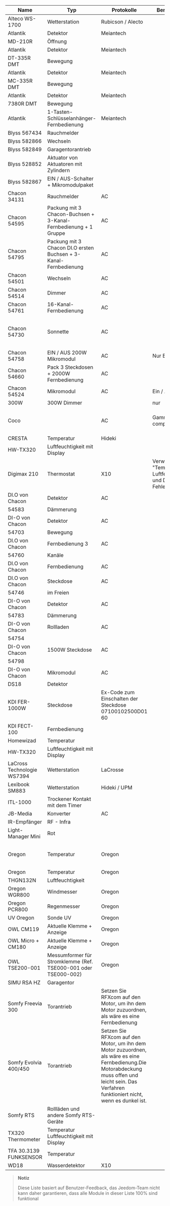 | Name            | Typ           | Protokolle      | Bemerkung       | Link           |
|----------------|----------------|----------------|----------------|----------------|
| Alteco WS-1700 | Wetterstation  | Rubicson / Alecto              |                |                |
| Atlantik     | Detektor      | Meiantech      |                |                |
| MD-210R        | Öffnung    |                |                |                |
| Atlantik     | Detektor   | Meiantech      |                |                |
| DT-335R DMT    | Bewegung      |                |                |                |
| Atlantik     | Detektor   | Meiantech      |                |                |
| MC-335R DMT    | Bewegung      |                |                |                |
| Atlantik     | Detektor   | Meiantech      |                |                |
| 7380R DMT      | Bewegung      |                |                |                |
| Atlantik     | 1-Tasten-Schlüsselanhänger-Fernbedienung   | Meiantech      |                |                |
| Blyss 567434   | Rauchmelder  |                |                |                |
| Blyss 582866   | Wechseln   |                |                |                |
| Blyss 582849   | Garagentorantrieb |                |                |                |
| Blyss 528852   | Aktuator von Aktuatoren mit Zylindern  |                |                |                |
| Blyss 582867   | EIN / AUS-Schalter + Mikromodulpaket         |                |                |                |
| Chacon 34131   | Rauchmelder  | AC             |                |                |
| Chacon 54595   | Packung mit 3 Chacon-Buchsen + 3-Kanal-Fernbedienung + 1 Gruppe     | AC             |                |                |
| Chacon 54795   | Packung mit 3 Chacon DI.O ersten Buchsen + 3-Kanal-Fernbedienung      | AC             |                |                |
| Chacon 54501   | Wechseln   | AC             |                |                |
| Chacon 54514   | Dimmer      | AC             |                |                |
| Chacon 54761   | 16-Kanal-Fernbedienung    | AC             |                |                |
| Chacon 54730   | Sonnette       | AC             |                | [Acheter](http://www.domadoo.fr / fr / peripheriques / 574-chacon-di-o-chime-wireless-n steckbar.html)              |
| Chacon 54758   | EIN / AUS 200W Mikromodul   | AC             | Nur Ein / Aus        |                |
| Chacon 54660   | Pack 3 Steckdosen + 2000W Fernbedienung  | AC             |                |                |
| Chacon 54524   | Mikromodul   | AC             | Ein / Aus         |                |
| 300W           | 300W Dimmer |                | nur      |                |
| Coco           |                | AC             | Gamme complète | [Acheter](http://www.domotique-store.fr / 36_coco-wird-vertrauens-smart-home)            |
| CRESTA         | Temperatur    | Hideki         |                |                |
| HW-TX320       | Luftfeuchtigkeit mit Display      |                |                |                |
| Digimax 210    | Thermostat     | X10            | Verwenden Sie "Temperatur, Luftfeuchtigkeit und Druck - Fehler""        |                |
| DI.O von Chacon | Detektor      | AC             |                |                |
| 54583          | Dämmerung  |                |                |                |
| DI-O von Chacon | Detektor   | AC             |                |                |
| 54703          | Bewegung      |                |                |                |
| DI.O von Chacon | Fernbedienung 3 | AC             |                |                |
| 54760          | Kanäle         |                |                |                |
| DI.O von Chacon | Fernbedienung   | AC             |                | [Acheter](http://www.domadoo.fr/produit,1528,15,CHACON-T%E5%B9%A8%E5%B6%B0ommande-16-Kanäle-Blanche-%28gamme-DI-O%29.htm)      |
| DI.O von Chacon | Steckdose          | AC             |                |                |
| 54746          | im Freien     |                |                |                |
| DI-O von Chacon | Detektor      | AC             |                |                |
| 54783          | Dämmerung  |                |                |                |
| DI-O von Chacon | Rollladen  | AC             |                |                |
| 54754          |                |                |                |                |
| DI-O von Chacon | 1500W Steckdose    | AC             |                |                |
| 54798          |                |                |                |                |
| DI-O von Chacon | Mikromodul   | AC             |                | [Acheter](http://www.domadoo.fr/fr/peripheriques/2999-chacon-micromodule-pour-prise-murale-3500w-5411478547907.html) |
| DS18           | Detektor      |                |                | [Acheter](http://www.planete-domotique.com/ds18-detecteur-de-porte-fenetre-sans-fil.html)          |
| KDI FER-1000W  | Steckdose          | Ex-Code zum Einschalten der Steckdose 07100102500D01 60             |                |                |
| KDI FECT-100   | Fernbedienung   |                |                |                |
| Homewizad      | Temperatur    |                |                |                |
| HW-TX320       | Luftfeuchtigkeit mit Display      |                |                |                |
| LaCross Technologie WS7394       | Wetterstation  | LaCrosse       |                |                |
| Lexibook SM883 | Wetterstation  | Hideki / UPM   |                |                |
| ITL-1000       | Trockener Kontakt mit dem Timer |                |                |                |
| JB-Media       | Konverter  | AC             |                |                |
| IR-Empfänger   | RF - Infra     |                |                |                |
| Light-Manager Mini | Rot          |                |                |                |
| Oregon         | Temperatur    | Oregon         |                | [Acheter](http://my-domotique.com/store/index.php?id_product = 48 & controller = product & id_lang = 2)      |
| Oregon         | Temperatur    | Oregon         |                |                |
| THGN132N       | Luftfeuchtigkeit       |                |                |                |
| Oregon WGR800  | Windmesser     | Oregon         |                |                |
| Oregon PCR800  | Regenmesser    | Oregon         |                |                |
| UV Oregon      | Sonde UV       | Oregon         |                | [Acheter](http://www.domadoo.fr/fr/peripheriques/2129-oregon-scientific-sonde-uv-uvn800-pour-station-pro.html)   |
| OWL CM119      | Aktuelle Klemme + Anzeige          | Oregon         |                |                |
| OWL Micro + CM180     | Aktuelle Klemme + Anzeige         | Oregon         |                |                |
| OWL TSE200-001 | Messumformer für Stromklemme (Ref. TSE000-001 oder TSE000-002)  | Oregon         |                |                |
| SIMU RSA HZ    | Garagentor         |                |                |                |
| Somfy Freevia 300  | Torantrieb   | Setzen Sie RFXcom auf den Motor, um ihn dem Motor zuzuordnen, als wäre es eine Fernbedienung   |                |                |
| Somfy Evolvia 400/450 | Torantrieb   | Setzen Sie RFXcom auf den Motor, um ihn dem Motor zuzuordnen, als wäre es eine Fernbedienung.Die Motorabdeckung muss offen und leicht sein. Das Verfahren funktioniert nicht, wenn es dunkel ist.          |                |                |
| Somfy RTS      | Rollläden und andere Somfy RTS-Geräte      |                |                |                |
| TX320 Thermometer   | Temperatur Luftfeuchtigkeit mit Display      |                |                |                |
| TFA 30.3139 FUNKSENSOR    | Temperatur    |                |                |                |
| WD18           | Wasserdetektor     | X10            |                |                |

> **Notiz**
>
> Diese Liste basiert auf Benutzer-Feedback, das Jeedom-Team nicht
> kann daher garantieren, dass alle Module in dieser Liste 100% sind
> funktional
